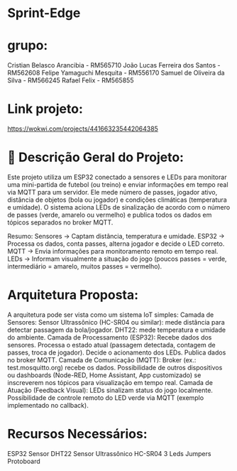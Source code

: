 # Sprint-Edge
# grupo:
Cristian Belasco Arancibia - RM565710
João Lucas Ferreira dos Santos - RM562608
Felipe Yamaguchi Mesquita - RM556170
Samuel de Oliveira da Silva - RM566245
Rafael Felix - RM565855

# Link projeto:
https://wokwi.com/projects/441663235442064385

# 📝 Descrição Geral do Projeto:

Este projeto utiliza um ESP32 conectado a sensores e LEDs para monitorar uma mini-partida de futebol (ou treino) e enviar informações em tempo real via MQTT para um servidor. Ele mede número de passes, jogador ativo, distância de objetos (bola ou jogador) e condições climáticas (temperatura e umidade). O sistema aciona LEDs de sinalização de acordo com o número de passes (verde, amarelo ou vermelho) e publica todos os dados em tópicos separados no broker MQTT.

Resumo:
Sensores → Captam distância, temperatura e umidade.
ESP32 → Processa os dados, conta passes, alterna jogador e decide o LED correto.
MQTT → Envia informações para monitoramento remoto em tempo real.
LEDs → Informam visualmente a situação do jogo (poucos passes = verde, intermediário = amarelo, muitos passes = vermelho).

# Arquitetura Proposta:
A arquitetura pode ser vista como um sistema IoT simples:
Camada de Sensores:
  Sensor Ultrassônico (HC-SR04 ou similar): mede distância para detectar passagem da bola/jogador.
  DHT22: mede temperatura e umidade do ambiente.
Camada de Processamento (ESP32):
  Recebe dados dos sensores.
  Processa o estado atual (passagem detectada, contagem de passes, troca de jogador).
  Decide o acionamento dos LEDs.
  Publica dados no broker MQTT.
Camada de Comunicação (MQTT):
  Broker (ex.: test.mosquitto.org) recebe os dados.
  Possibilidade de outros dispositivos ou dashboards (Node-RED, Home Assistant, App customizado) se inscreverem nos tópicos para visualização em tempo real.
Camada de Atuação (Feedback Visual):
  LEDs sinalizam status do jogo localmente.
  Possibilidade de controle remoto do LED verde via MQTT (exemplo implementado no callback).

# Recursos Necessários:
ESP32
Sensor DHT22
Sensor Ultrassônico HC-SR04
3 Leds
Jumpers
Protoboard
